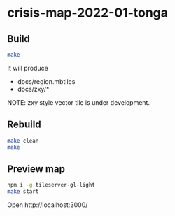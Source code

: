 # crisis-map-2022-01-tonga

## Build

```bash
make
```

It will produce

- docs/region.mbtiles
- docs/zxy/\*

NOTE: zxy style vector tile is under development.

## Rebuild

```bash
make clean
make
```

## Preview map

```bash
npm i -g tileserver-gl-light
make start
```

Open http://localhost:3000/
